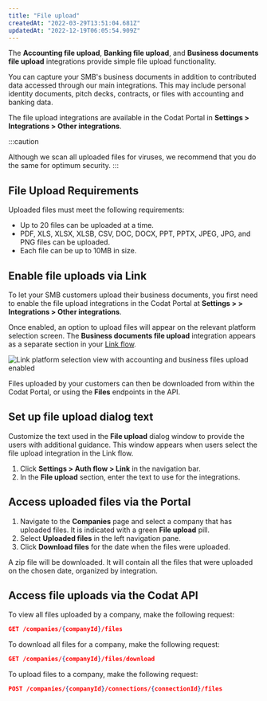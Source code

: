 ```yaml
---
title: "File upload"
createdAt: "2022-03-29T13:51:04.681Z"
updatedAt: "2022-12-19T06:05:54.909Z"
---
```


The **Accounting file upload**, **Banking file upload**, and **Business documents file upload** integrations provide simple file upload functionality.

You can capture your SMB's business documents in addition to contributed data accessed through our main integrations. This may include personal identity documents, pitch decks, contracts, or files with accounting and banking data.

The file upload integrations are available in the Codat Portal in **Settings > Integrations > Other integrations**.

:::caution

Although we scan all uploaded files for viruses, we recommend that you do the same for optimum security.
:::

## File Upload Requirements

Uploaded files must meet the following requirements:

- Up to 20 files can be uploaded at a time.
- PDF, XLS, XLSX, XLSB, CSV, DOC, DOCX, PPT, PPTX, JPEG, JPG, and PNG files can be uploaded.
- Each file can be up to 10MB in size.

## Enable file uploads via Link

To let your SMB customers upload their business documents, you first need to enable the file upload integrations in the Codat Portal at **Settings > > Integrations > Other integrations**.

Once enabled, an option to upload files will appear on the relevant platform selection screen. The **Business documents file upload** integration appears as a separate section in your [Link flow](https://docs.codat.io/docs/auth-flow).

<img
  src="https://files.readme.io/b5ae456-file_uploads_selected.png"
  alt="Link platform selection view with accounting and business files upload enabled"
/>

Files uploaded by your customers can then be downloaded from within the Codat Portal, or using the **Files** endpoints in the API.

## Set up file upload dialog text

Customize the text used in the **File upload** dialog window to provide the users with additional guidance. This window appears when users select the file upload integration in the Link flow.

1. Click **Settings > Auth flow > Link** in the navigation bar.
2. In the **File upload** section, enter the text to use for the integrations.

## Access uploaded files via the Portal

1. Navigate to the **Companies** page and select a company that has uploaded files. It is indicated with a green **File upload** pill.
2. Select **Uploaded files** in the left navigation pane.
3. Click **Download files** for the date when the files were uploaded.

A zip file will be downloaded. It will contain all the files that were uploaded on the chosen date, organized by integration.

## Access file uploads via the Codat API

To view all files uploaded by a company, make the following request:

```json
GET /companies/{companyId}/files
```

To download all files for a company, make the following request:

```json
GET /companies/{companyId}/files/download
```

To upload files to a company, make the following request:

```json
POST /companies/{companyId}/connections/{connectionId}/files
```
